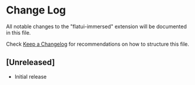 # Change Log

All notable changes to the "flatui-immersed" extension will be documented in this file.

Check [Keep a Changelog](http://keepachangelog.com/) for recommendations on how to structure this file.

## [Unreleased]

- Initial release
